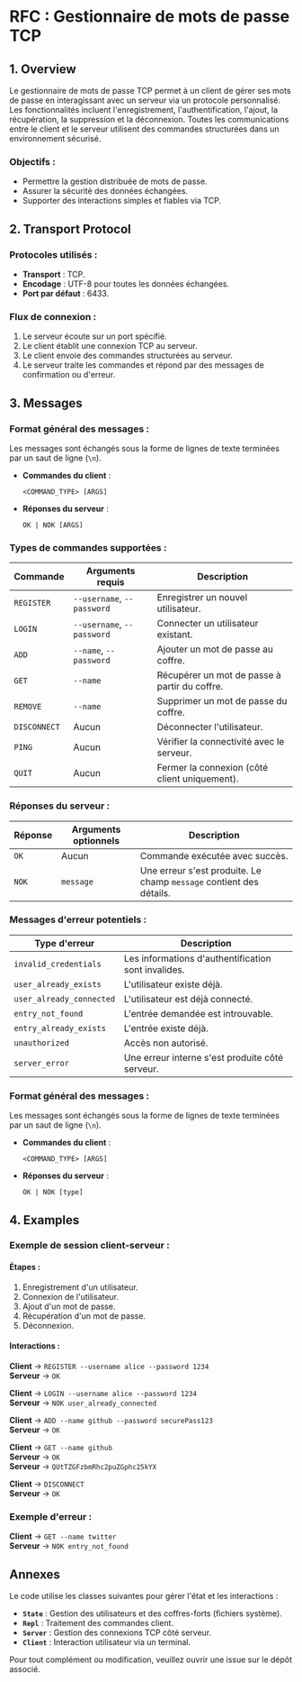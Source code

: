 # RFC : Gestionnaire de mots de passe TCP

## 1. Overview

Le gestionnaire de mots de passe TCP permet à un client de gérer ses mots de passe en interagissant avec un serveur via un protocole personnalisé. Les fonctionnalités incluent l'enregistrement, l'authentification, l'ajout, la récupération, la suppression et la déconnexion. Toutes les communications entre le client et le serveur utilisent des commandes structurées dans un environnement sécurisé.

### Objectifs :
- Permettre la gestion distribuée de mots de passe.
- Assurer la sécurité des données échangées.
- Supporter des interactions simples et fiables via TCP.

## 2. Transport Protocol

### Protocoles utilisés :
- **Transport** : TCP.
- **Encodage** : UTF-8 pour toutes les données échangées.
- **Port par défaut** : 6433.

### Flux de connexion :
1. Le serveur écoute sur un port spécifié.
2. Le client établit une connexion TCP au serveur.
3. Le client envoie des commandes structurées au serveur.
4. Le serveur traite les commandes et répond par des messages de confirmation ou d'erreur.

## 3. Messages

### Format général des messages :
Les messages sont échangés sous la forme de lignes de texte terminées par un saut de ligne (`\n`).

- **Commandes du client** :
  ```
  <COMMAND_TYPE> [ARGS]
  ```

- **Réponses du serveur** :
  ```
  OK | NOK [ARGS]
  ```

### Types de commandes supportées :
| Commande        | Arguments requis        | Description                                             |
|-----------------|-------------------------|---------------------------------------------------------|
| `REGISTER`      | `--username`, `--password` | Enregistrer un nouvel utilisateur.                     |
| `LOGIN`         | `--username`, `--password` | Connecter un utilisateur existant.                     |
| `ADD`           | `--name`, `--password`     | Ajouter un mot de passe au coffre.                     |
| `GET`           | `--name`                 | Récupérer un mot de passe à partir du coffre.          |
| `REMOVE`        | `--name`                 | Supprimer un mot de passe du coffre.                   |
| `DISCONNECT`    | Aucun                  | Déconnecter l'utilisateur.                             |
| `PING`          | Aucun                  | Vérifier la connectivité avec le serveur.              |
| `QUIT`          | Aucun                  | Fermer la connexion (côté client uniquement).          |

### Réponses du serveur :
| Réponse         | Arguments optionnels    | Description                                             |
|-----------------|-------------------------|---------------------------------------------------------|
| `OK`           | Aucun                   | Commande exécutée avec succès.                         |
| `NOK`          | `message`               | Une erreur s'est produite. Le champ `message` contient des détails. |

### Messages d'erreur potentiels :
| Type d'erreur           | Description                                   |
|-------------------------|-----------------------------------------------|
| `invalid_credentials`   | Les informations d'authentification sont invalides. |
| `user_already_exists`   | L'utilisateur existe déjà.                   |
| `user_already_connected`| L'utilisateur est déjà connecté.             |
| `entry_not_found`       | L'entrée demandée est introuvable.           |
| `entry_already_exists`  | L'entrée existe déjà.                        |
| `unauthorized`          | Accès non autorisé.                          |
| `server_error`          | Une erreur interne s'est produite côté serveur. |


### Format général des messages :
Les messages sont échangés sous la forme de lignes de texte terminées par un saut de ligne (`\n`).

- **Commandes du client** :
  ```
  <COMMAND_TYPE> [ARGS]
  ```

- **Réponses du serveur** :
  ```
  OK | NOK [type]
  ```

## 4. Examples

### Exemple de session client-serveur :
#### Étapes :
1. Enregistrement d'un utilisateur.
2. Connexion de l'utilisateur.
3. Ajout d'un mot de passe.
4. Récupération d'un mot de passe.
5. Déconnexion.

#### Interactions :
**Client** → `REGISTER --username alice --password 1234`  
**Serveur** → `OK`  

**Client** → `LOGIN --username alice --password 1234`  
**Serveur** → `NOK user_already_connected`  

**Client** → `ADD --name github --password securePass123`  
**Serveur** → `OK`  

**Client** → `GET --name github`  
**Serveur** → `OK`  
**Serveur** → `QUtTZGFzbmRhc2puZGphc25kYX`  

**Client** → `DISCONNECT`  
**Serveur** → `OK`  

### Exemple d'erreur :
**Client** → `GET --name twitter`  
**Serveur** → `NOK entry_not_found`  

## Annexes
Le code utilise les classes suivantes pour gérer l'état et les interactions :
- **`State`** : Gestion des utilisateurs et des coffres-forts (fichiers système).
- **`Repl`** : Traitement des commandes client.
- **`Server`** : Gestion des connexions TCP côté serveur.
- **`Client`** : Interaction utilisateur via un terminal.

Pour tout complément ou modification, veuillez ouvrir une issue sur le dépôt associé.
